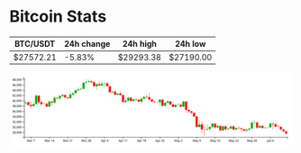 # Bitcoin Stats

BTC/USDT|24h change|24h high|24h low|
|---|---|---|---|
|$27572.21|-5.83%|$29293.38|$27190.00|

<img src="./chart.svg">
